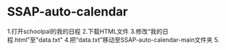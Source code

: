 # SSAP-auto-calendar
1.打开schoolpal的我的日程
2.下载HTML文件
3.修改“我的日程.html”至"data.txt"
4.把“data.txt”移动至SSAP-auto-calendar-main文件夹
5.
